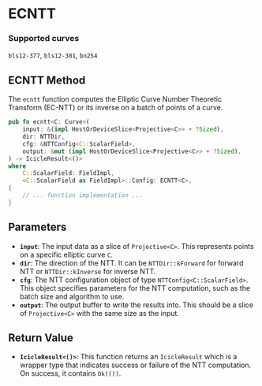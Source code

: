 # ECNTT

### Supported curves

`bls12-377`, `bls12-381`, `bn254`

## ECNTT Method

The `ecntt` function computes the Elliptic Curve Number Theoretic Transform (EC-NTT) or its inverse on a batch of points of a curve.

```rust
pub fn ecntt<C: Curve>(
    input: &(impl HostOrDeviceSlice<Projective<C>> + ?Sized),
    dir: NTTDir,
    cfg: &NTTConfig<C::ScalarField>,
    output: &mut (impl HostOrDeviceSlice<Projective<C>> + ?Sized),
) -> IcicleResult<()>
where
    C::ScalarField: FieldImpl,
    <C::ScalarField as FieldImpl>::Config: ECNTT<C>,
{
    // ... function implementation ...
}
```

## Parameters

- **`input`**: The input data as a slice of `Projective<C>`. This represents points on a specific elliptic curve `C`. 
- **`dir`**: The direction of the NTT. It can be `NTTDir::kForward` for forward NTT or `NTTDir::kInverse` for inverse NTT.
- **`cfg`**: The NTT configuration object of type `NTTConfig<C::ScalarField>`. This object specifies parameters for the NTT computation, such as the batch size and algorithm to use.
- **`output`**: The output buffer to write the results into. This should be a slice of `Projective<C>` with the same size as the input.

## Return Value

- **`IcicleResult<()>`**: This function returns an `IcicleResult` which is a wrapper type that indicates success or failure of the NTT computation. On success, it contains `Ok(())`.

